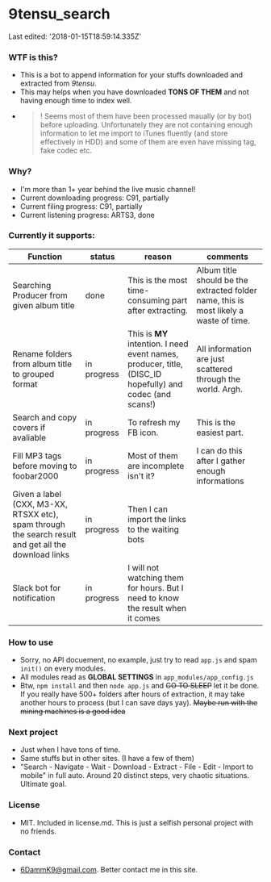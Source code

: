 ﻿# 9tensu_search
Last edited: '2018-01-15T18:59:14.335Z'
### WTF is this?
- This is a bot to append information for your stuffs downloaded and extracted from *9tensu*.
- This may helps when you have downloaded **TONS OF THEM** and not having enough time to index well.
- >! Seems most of them have been processed maually (or by bot) before uploading. Unfortunately they are not containing enough information to let me import to iTunes fluently (and store effectively in HDD) and some of them are even have missing tag, fake codec etc.
### Why?
- I'm more than 1+ year behind the live music channel! 
- Current downloading progress: C91, partially
- Current filing progress: C91, partially
- Current listening progress: ARTS3, done
### Currently it supports:
Function | status | reason | comments
--- | --- | --- | ---
Searching Producer from given album title | done | This is the most time-consuming part after extracting. | Album title should be the extracted folder name, this is most likely a waste of time.
Rename folders from album title to grouped format | in progress | This is **MY** intention. I need event names, producer, title, (DISC_ID hopefully) and codec (and scans!) | All information are just scattered through the world. Argh.
Search and copy covers if avaliable | in progress | To refresh my FB icon. | This is the easiest part.
Fill MP3 tags before moving to foobar2000 | in progress | Most of them are incomplete isn't it? | I can do this after I gather enough informations
Given a label (CXX, M3-XX, RTSXX etc), spam through the search result and get all the download links | in progress | Then I can import the links to the waiting bots
Slack bot for notification | in progress | I will not watching them for hours. But I need to know the result when it comes | 
### How to use
- Sorry, no API docuement, no example, just try to read `app.js` and spam `init()` on every modules. 
- All modules read as **GLOBAL SETTINGS** in `app_modules/app_config.js`
- Btw, `npm install` and then `node app.js` and ~~GO TO SLEEP~~ let it be done. If you really have 500+ folders after hours of extraction, it may take another hours to process (but I can save days yay). ~~Maybe run with the mining machines is a good idea~~
### Next project 
- Just when I have tons of time.
- Same stuffs but in other sites. (I have a few of them)
- "Search - Navigate - Wait - Download - Extract - File - Edit - Import to mobile" in full auto. Around 20 distinct steps, very chaotic situations. Ultimate goal.  
### License
- MIT. Included in license.md. This is just a selfish personal project with no friends.
### Contact
- 6DammK9@gmail.com. Better contact me in this site.